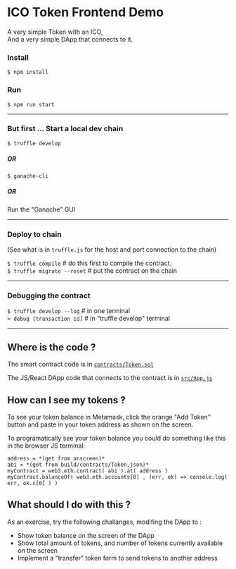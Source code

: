 
# ICO Token Frontend Demo

A very simple Token with an ICO,    
And a very simple DApp that connects to it.

### Install

`$ npm install`

### Run

`$ npm run start`

----

### But first ... Start a local dev chain

`$ truffle develop`

##### OR

`$ ganache-cli`

##### OR

Run the "Ganache" GUI

----

### Deploy to chain

(See what is in `truffle.js` for the host and port connection to the chain)

`$ truffle compile` # do this first to compile the contract.     
`$ truffle migrate --reset` # put the contract on the chain

----

### Debugging the contract

`$ truffle develop --log` # in one terminal   
`> debug [transaction id]` # in "truffle develop" terminal


----

## Where is the code ?

The smart contract code is in [`contracts/Token.sol`](contracts/Token.sol)

The JS/React DApp code that connects to the contract is in [`src/App.js`](src/App.js)


## How can I see my tokens ?

To see your token balance in Metamask,
click the orange "Add Token" button and paste in your token address as shown on the screen.

To programatically see your token balance you could do something like this in the browser JS terminal:

```
address = *(get from onscreen)*
abi = *(get from build/contracts/Token.json)*
myContract = web3.eth.contract( abi ).at( address )
myContract.balanceOf( web3.eth.accounts[0] , (err, ok) => console.log( err, ok.c[0] ) )

```

## What should I do with this ?

As an exercise, try the following challanges, modifing the DApp to :    

* Show token balance on the screen of the DApp 
* Show total amount of tokens, and number of tokens currently available on the screen
* Implement a "transfer" token form to send tokens to another address


